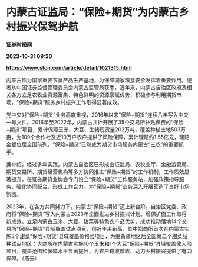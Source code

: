 # 内蒙古证监局：“保险+期货”为内蒙古乡村振兴保驾护航
**证券时报网**

**2023-10-31 09:30**

**https://www.stcn.com/article/detail/1021315.html**

内蒙古作为国家重要农畜产品生产基地，为保障国家粮食安全发挥着重要作用。记者从中国证券监督管理委员会内蒙古监管局获悉，近年来，内蒙古自治区政府及相关各方立足农牧业资源富集、特色鲜明的资源禀赋优势，积极参与利用期货市场，“保险+期货”服务乡村振兴工作取得显著成效。

党中央对“保险+期货”业务高度重视，2016年以来“保险+期货”连续八年写入中央一号文件。2016年至2022年，内蒙古共计开展了35个交易所补贴保费的“保险+期货”项目，累计保障玉米、大豆、生猪现货量202万吨，覆盖种植土地503万亩，为109个合作社及近10万户农户提供了风险保障，累计理赔约1.55亿元，理赔金额位居全国前列，“保险+期货”已然成为期货市场服务内蒙古“三农”的重要抓手。

据介绍，经过多年实践，内蒙古自治区已形成由证监局、农牧业厅、金融监管局、期货交易所、期货经营机构等多方协同推进“保险+期货”的工作机制，工作质效显著提升，在证券期货业协会专门设立“保险+期货”工作服务站，加强政策指导服务，强化协同配合，形成工作合力，为“保险+期货”业务深入开展营造了良好市场氛围。

2023年，在各方共同努力下，内蒙古“保险+期货”迈上新台阶。自治区党委、政府将“保险+期货”写入内蒙古2023年全面推进乡村振兴计划。增保扩面工作取得新成效。立足内蒙古玉米、大豆、甜菜等特色农产品优势，成功推动落地14个交易所“保险+期货”县域覆盖试点项目，创近年来新高，其中郑商所首次在内蒙古实施3个甜菜“保险+期货”县域覆盖价格险项目，为继新疆地区后全国第二个甜菜品种试点地区；大商所在内蒙古实施10个玉米和1个大豆“保险+期货”县域覆盖收入险项目，覆盖范围和保障水平显著提升，为农户稳收增收、助力乡村振兴提供了有力保障。（燕云）